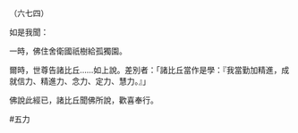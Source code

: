 （六七四）

如是我聞：

一時，佛住舍衛國祇樹給孤獨園。

爾時，世尊告諸比丘……如上說。差別者：「諸比丘當作是學：『我當勤加精進，成就信力、精進力、念力、定力、慧力。』」

佛說此經已，諸比丘聞佛所說，歡喜奉行。



#五力
